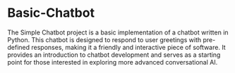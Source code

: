# Basic-Chatbot
The Simple Chatbot project is a basic implementation of a chatbot written in Python. This chatbot is designed to respond to user greetings with pre-defined responses, making it a friendly and interactive piece of software. It provides an introduction to chatbot development and serves as a starting point for those interested in exploring more advanced conversational AI.
